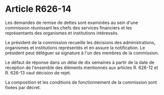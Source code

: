 # Article R626-14

Les demandes de remise de dettes sont examinées au sein d'une commission réunissant les chefs des services financiers et les représentants des organismes et institutions intéressés.

Le président de la commission recueille les décisions des administrations, organismes et institutions représentés et en assure la notification. Le président peut déléguer sa signature à l'un des membres de la commission.

Le défaut de réponse dans un délai de dix semaines à partir de la date de réception de l'ensemble des éléments mentionnés aux articles R. 626-12 et R. 626-13 vaut décision de rejet.

La composition et les conditions de fonctionnement de la commission sont fixées par décret.
